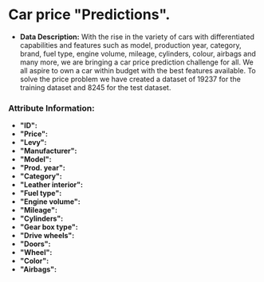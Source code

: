 # Car price "Predictions".
* **Data Description:** With the rise in the variety of cars with differentiated capabilities and features such as model, production year, category, brand, fuel type, engine volume, mileage, cylinders, colour, airbags and many more, we are bringing a car price prediction challenge for all. We all aspire to own a car within budget with the best features available. To solve the price problem we have created a dataset of 19237 for the training dataset and 8245 for the test dataset.
### Attribute Information:
* **"ID":**
* **"Price":**
* **"Levy":**
* **"Manufacturer":**
* **"Model":**
* **"Prod. year":**
* **"Category":**
* **"Leather interior":**
* **"Fuel type":**
* **"Engine volume":**
* **"Mileage":**
* **"Cylinders":**
* **"Gear box type":**
* **"Drive wheels":**
* **"Doors":**
* **"Wheel":**
* **"Color":**
* **"Airbags":**
